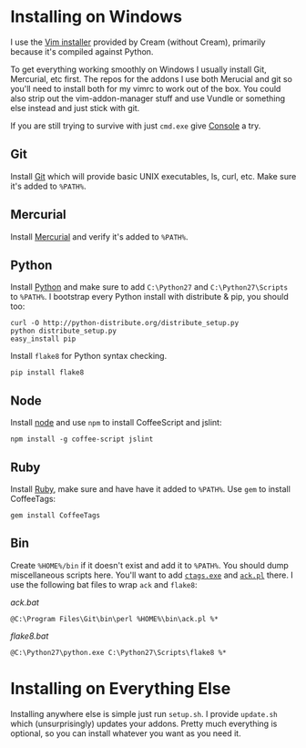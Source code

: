 Installing on Windows
=====================
I use the [Vim installer](http://sourceforge.net/projects/cream/files/Vim) provided by Cream (without Cream), primarily because it's compiled against Python.

To get everything working smoothly on Windows I usually install Git, Mercurial, etc first. The repos for the addons I use both Merucial and git so you'll need to install both for my vimrc to work out of the box. You could also strip out the vim-addon-manager stuff and use Vundle or something else instead and just stick with git.

If you are still trying to survive with just `cmd.exe` give [Console](http://sourceforge.net/projects/console/) a try.

Git
---
Install [Git](http://code.google.com/p/msysgit/downloads/list?can=3) which will provide basic UNIX executables, ls, curl, etc. Make sure it's added to `%PATH%`.

Mercurial
---------
Install [Mercurial](http://mercurial.selenic.com/downloads/) and verify it's added to `%PATH%`.


Python
------
Install [Python](http://python.org/download/releases/2.7.2/) and make sure to add `C:\Python27` and `C:\Python27\Scripts` to `%PATH%`. I bootstrap every Python install with distribute & pip, you should too:

    curl -O http://python-distribute.org/distribute_setup.py
    python distribute_setup.py
    easy_install pip

Install `flake8` for Python syntax checking.

    pip install flake8


Node
----
Install [node](http://nodejs.org/#download) and use `npm` to install CoffeeScript and jslint:

    npm install -g coffee-script jslint


Ruby
----
Install [Ruby](http://rubyinstaller.org/), make sure and have have it added to `%PATH%`. Use `gem` to install CoffeeTags:

    gem install CoffeeTags


Bin
---
Create `%HOME%/bin` if it doesn't exist and add it to `%PATH%`. You should dump miscellaneous scripts here. You'll want to add [`ctags.exe`](http://prdownloads.sourceforge.net/ctags/ctags58.zip) and [`ack.pl`](http://betterthangrep.com/ack-standalone) there. I use the following bat files to wrap `ack` and `flake8`:

*ack.bat*

    @C:\Program Files\Git\bin\perl %HOME%\bin\ack.pl %*

*flake8.bat*

    @C:\Python27\python.exe C:\Python27\Scripts\flake8 %*


Installing on Everything Else
=============================
Installing anywhere else is simple just run `setup.sh`. I provide `update.sh` which (unsurprisingly) updates your addons. Pretty much everything is optional, so you can install whatever you want as you need it.
